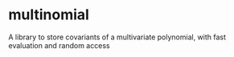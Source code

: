 # multinomial
A library to store covariants of a multivariate polynomial, with fast evaluation and random access
